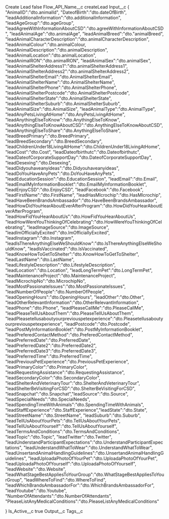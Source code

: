 <?xml version="1.0" encoding="UTF-8"?>
<CustomMetadata xmlns="http://soap.sforce.com/2006/04/metadata" xmlns:xsi="http://www.w3.org/2001/XMLSchema-instance" xmlns:xsd="http://www.w3.org/2001/XMLSchema">
    <label>Create Lead</label>
    <protected>false</protected>
    <values>
        <field>Flow_API_Name__c</field>
        <value xsi:type="xsd:string">createLead</value>
    </values>
    <values>
        <field>Input__c</field>
        <value xsi:type="xsd:string">{
&quot;AnimalID&quot;:&quot;dto.animalId&quot;,
&quot;DateofBirth&quot;:&quot;dto.dateOfBirth&quot;,
&quot;leadAdditionalInformation&quot;:&quot;dto.additionalInformation&quot;,
&quot;leadAgeGroup&quot;:&quot;dto.ageGroup&quot;,
&quot;leadAgreeWithInformationAboutCSD&quot;:&quot;dto.agreeWithInformationAboutCSD&quot;,
&quot;leadAnimalAge&quot;:&quot;dto.animalAge&quot;,
&quot;leadAnimalBreed&quot;:&quot;dto.&quot;animalBreed&quot;,
&quot;leadAnimalCharacterDescription&quot;:&quot;dto.animalCharacterDescription&quot;,
&quot;leadAnimalColour&quot;:&quot;dto.animalColour,
&quot;leadAnimalDescription&quot;:&quot;dto.animalDescription&quot;,
&quot;leadAnimalLocation&quot;:&quot;dto.animalLocation&quot;,
&quot;leadAnimalRON&quot;:&quot;dto.animalRON&quot;,
&quot;leadAnimalSex&quot;:&quot;dto.animalSex&quot;,
&quot;leadAnimalShelterAddress1&quot;:&quot;dto.animalShelterAddress1&quot;,
&quot;leadAnimalShelterAddress2&quot;:&quot;dto.animalShelterAddress2&quot;,
&quot;leadAnimalShelterEmail&quot;:&quot;dto.AnimalShelterEmail&quot;,
&quot;leadAnimalShelterName&quot;:&quot;dto.AnimalShelterName&quot;,
&quot;leadAnimalShelterPhone&quot;:&quot;dto.AnimalShelterPhone&quot;,
&quot;leadAnimalShelterPostcode&quot;:&quot;dto.AnimalShelterPostcode&quot;,
&quot;leadAnimalShelterState&quot;:&quot;dto.AnimalShelterState&quot;,
&quot;leadAnimalShelterSuburb&quot;:&quot;dto.AnimalShelterSuburb&quot;,
&quot;leadAnimalSize&quot;:&quot;dto.AnimalSize&quot;,
&quot;leadAnimalType&quot;:&quot;dto.AnimalType&quot;,
&quot;leadAnyPetsLivingAtHome&quot;:&quot;dto.AnyPetsLivingAtHome&quot;,
&quot;leadAnythingElseToKnow&quot;:&quot;dto.AnythingElseToKnow&quot;,
&quot;leadAnythingElseToKnowAboutCSD&quot;:&quot;dto.AnythingElseToKnowAboutCSD&quot;,
&quot;leadAnythingElseToShare&quot;:&quot;dto.AnythingElseToShare&quot;,
&quot;leadBreedPrimary&quot;:&quot;dto.BreedPrimary&quot;,
&quot;leadBreedSecondary&quot;:&quot;dto.BreedSecondary&quot;,
&quot;leadChildrenUnder18LivingAtHome&quot;:&quot;dto.ChildrenUnder18LivingAtHome&quot;,
&quot;leadCost&quot;:&quot;dto.Cost&quot;,
&quot;leadDateofbirthutc&quot;:&quot;dto.Dateofbirthutc&quot;,
&quot;leadDateofCorporateSupportDay&quot;:&quot;dto.DateofCorporateSupportDay&quot;,
&quot;leadDesexing&quot;:&quot;dto.Desexing&quot;,
&quot;leadDidyouhaveanyideas&quot;:&quot;dto.Didyouhaveanyideas&quot;,
&quot;leadDoYouHaveAnyPets&quot;:&quot;dto.DoYouHaveAnyPets&quot;,
&quot;leadEducationSession&quot;:&quot;dto.EducationSession&quot;,
&quot;leadEmail&quot;:&quot;dto.Email&quot;,
&quot;leadEmailMyInformationBooklet&quot;:&quot;dto.EmailMyInformationBooklet&quot;,
&quot;leadEnjoyCSD&quot;:&quot;dto.EnjoyCSD&quot;,
&quot;leadFacebook&quot;:&quot;dto.Facebook&quot;,
&quot;leadFirstName&quot;:&quot;dto.FirstName&quot;,
&quot;leadHasMIcrochip&quot;:&quot;dto.HasMIcrochip&quot;,
&quot;leadHaveBeenBrandsAmbassador&quot;:&quot;dto.HaveBeenBrandsAmbassador&quot;,
&quot;leadHowDidYouHearAboutEverAfterProgram&quot;:&quot;dto.HowDidYouHearAboutEverAfterProgram&quot;,
&quot;leadHowFidYouHearAboutUs&quot;:&quot;dto.HowFidYouHearAboutUs&quot;,
&quot;leadHowWereYouThinkingOfCelebrating&quot;:&quot;dto.HowWereYouThinkingOfCelebrating&quot;,
&quot;leadImageSource&quot;:&quot;dto.ImageSource&quot;,
&quot;leadImOfficiallyExcited&quot;:&quot;dto.ImOfficiallyExcited&quot;,
&quot;leadInstagram&quot;:&quot;dto.Instagram&quot;,
&quot;leadIsThereAnythingElseWeShouldKnow&quot;:&quot;dto.IsThereAnythingElseWeShouldKnow&quot;,
&quot;leadIsVaccinated&quot;:&quot;dto.IsVaccinated&quot;,
&quot;leadKnowHowToGetToShelter&quot;:&quot;dto.KnowHowToGetToShelter&quot;,
&quot;leadLastName&quot;:&quot;dto.LastName&quot;,
&quot;leadLifestyleDescription&quot;:&quot;dto.LifestyleDescription&quot;,
&quot;leadLocation&quot;:&quot;dto.Location&quot;,
&quot;leadLongTermPet&quot;:&quot;dto.LongTermPet&quot;,
&quot;leadMaintenanceProject&quot;:&quot;dto.MaintenanceProject&quot;,
&quot;leadMicrochipNo&quot;:&quot;dto.MicrochipNo&quot;,
&quot;leadMostPassionateIssues&quot;:&quot;dto.MostPassionateIssues&quot;,
&quot;leadNumberOfPeople&quot;:&quot;dto.NumberOfPeople&quot;,
&quot;leadOpeningHours&quot;:&quot;dto.OpeningHours&quot;,
&quot;leadOther&quot;:&quot;dto.Other&quot;,
&quot;leadOtherRelevantInformation&quot;:&quot;dto.OtherRelevantInformation&quot;,
&quot;leadPhone&quot;:&quot;dto.Phone&quot;,
&quot;leadPleaseCallMe&quot;:&quot;dto.PleaseCallMe&quot;,
&quot;leadPleaseTellUsAboutThem&quot;:&quot;dto.PleaseTellUsAboutThem&quot;,
&quot;leadPleasetellusaboutyourpreviouspetexperience&quot;:&quot;dto.Pleasetellusaboutyourpreviouspetexperience&quot;,
&quot;leadPostcode&quot;:&quot;dto.Postcode&quot;,
&quot;leadPostMyInformationBooklet&quot;:&quot;dto.PostMyInformationBooklet&quot;,
&quot;leadPreferedContactMethod&quot;:&quot;dto.PreferedContactMethod&quot;,
&quot;leadPreferredDate&quot;:&quot;dto.PreferredDate&quot;,
&quot;leadPreferredDate2&quot;:&quot;dto.PreferredDate2&quot;,
&quot;leadPreferredDate3&quot;:&quot;dto.PreferredDate3&quot;,
&quot;leadPreferredTime&quot;:&quot;dto.PreferredTime&quot;,
&quot;leadPreviousPetExperience&quot;:&quot;dto.PreviousPetExperience&quot;,
&quot;leadPrimaryColor&quot;:&quot;dto.PrimaryColor&quot;,
&quot;leadRequestingAssistance&quot;:&quot;dto.RequestingAssistance&quot;,
&quot;leadSecondaryColor&quot;:&quot;dto.SecondaryColor&quot;,
&quot;leadShelterAndVeterinaryTour&quot;:&quot;dto.ShelterAndVeterinaryTour&quot;,
&quot;leadShelterBeVisitingForCSD&quot;:&quot;dto.ShelterBeVisitingForCSD&quot;,
&quot;leadSnapchat&quot;:&quot;dto.Snapchat&quot;,&quot;leadSource&quot;:&quot;dto.Source&quot;,
&quot;leadSpecialNeeds&quot;:&quot;dto.SpecialNeeds&quot;,
&quot;leadSpendingTimeWithAnimals&quot;:&quot;dto.SpendingTimeWithAnimals&quot;,
&quot;leadStaffExperience&quot;:&quot;dto.StaffExperience&quot;,&quot;leadState&quot;:&quot;dto.State&quot;,
&quot;leadStreetName&quot;:&quot;dto.StreetName&quot;,
&quot;leadSuburb&quot;:&quot;dto.Suburb&quot;,
&quot;leadTellUsAboutYourPets&quot;:&quot;dto.TellUsAboutYourPets&quot;,
&quot;leadTellUsAboutYourself&quot;:&quot;dto.TellUsAboutYourself&quot;,
&quot;leadTermsAndConditions&quot;:&quot;dto.TermsAndConditions&quot;,
&quot;leadTopic&quot;:&quot;dto.Topic&quot;,
&quot;leadTwitter&quot;:&quot;dto.Twitter&quot;,
&quot;leadUnderstandParticipantExpectations&quot;:&quot;dto.UnderstandParticipantExpectations&quot;,
&quot;leadUnderstandWhatToWear&quot;:&quot;dto.UnderstandWhatToWear&quot;,
&quot;leadUnsertandAnimalHandlingGuidelines&quot;:&quot;dto.UnsertandAnimalHandlingGuidelines&quot;,
&quot;leadUploadaPhotoOfYourPet&quot;:&quot;dto.UploadaPhotoOfYourPet&quot;,
&quot;leadUploadaPhotoOfYourself&quot;:&quot;dto.UploadaPhotoOfYourself&quot;,
&quot;leadWebsite&quot;:&quot;dto.Website&quot;,
&quot;leadWhatStageBestAppliesToYourGroup&quot;:&quot;dto.WhatStageBestAppliesToYourGroup&quot;,
&quot;leadWhereToFind&quot;:&quot;dto.WhereToFind&quot;,
&quot;leadWhichBrandsAmbassadorFor&quot;:&quot;dto.WhichBrandsAmbassadorFor&quot;,
&quot;leadYoutube&quot;:&quot;dto.Youtube&quot;,
&quot;NumberOfAttendants&quot;:&quot;dto.NumberOfAttendants&quot;,
&quot;PleaseListAnyMedicalConditions&quot;:&quot;dto.PleaseListAnyMedicalConditions&quot;

}</value>
    </values>
    <values>
        <field>Is_Active__c</field>
        <value xsi:type="xsd:boolean">true</value>
    </values>
    <values>
        <field>Output__c</field>
        <value xsi:nil="true"/>
    </values>
    <values>
        <field>Tags__c</field>
        <value xsi:nil="true"/>
    </values>
</CustomMetadata>
